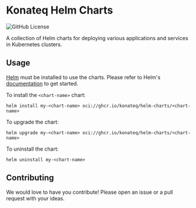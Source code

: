# Konateq Helm Charts

![GitHub License](https://img.shields.io/github/license/konateq/helm-charts)

A collection of Helm charts for deploying various applications and services in Kubernetes clusters.

## Usage

[Helm](https://helm.sh) must be installed to use the charts. Please refer to
Helm's [documentation](https://helm.sh/docs) to get started.

To install the `<chart-name>` chart:

```shell
helm install my-<chart-name> oci://ghcr.io/konateq/helm-charts/<chart-name>
```

To upgrade the chart:

```shell
helm upgrade my-<chart-name> oci://ghcr.io/konateq/helm-charts/<chart-name>
```

To uninstall the chart:

```shell
helm uninstall my-<chart-name>
```

## Contributing

We would love to have you contribute! Please open an issue or a pull request with your ideas.